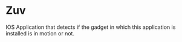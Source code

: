 # Zuv

IOS Application that detects if the gadget in which this application is installed is in motion or not.
